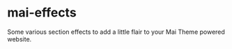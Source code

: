 # mai-effects
Some various section effects to add a little flair to your Mai Theme powered website.
